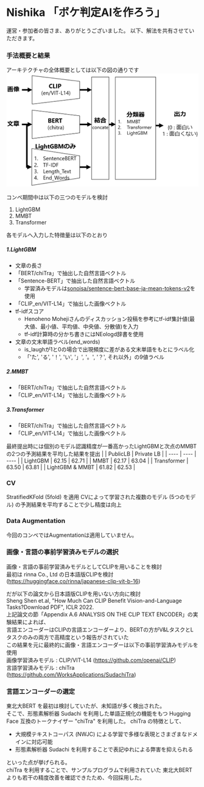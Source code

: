 # Nishika 「ボケ判定AIを作ろう」

運営・参加者の皆さま、ありがとうございました。
以下、解法を共有させていただきます。


### 手法概要と結果
アーキテクチャの全体概要としては以下の図の通りです
![アーキテクチャ概要](https://github.com/HayatoKato/test_image/blob/main/architecture.png?raw=true)

コンペ期間中は以下の三つのモデルを検討
1. LightGBM
2. MMBT
3. Transformer

各モデルへ入力した特徴量は以下のとおり
##### 1.LightGBM
- 文章の長さ
- 「BERT/chiTra」で抽出した自然言語ベクトル
- 「Sentence-BERT」で抽出した自然言語ベクトル
  - 学習済みモデルは[sonoisa/sentence-bert-base-ja-mean-tokens-v2](https://huggingface.co/sonoisa/sentence-bert-base-ja-mean-tokens-v2)を使用
- 「CLIP_en/VIT-L14」で抽出した画像ベクトル
- tf-idfスコア
  - Henoheno Mohejiさんのディスカッション投稿を参考にtf-idf集計値(最大値、最小値、平均値、中央値、分散値)を入力
  - tf-idf計算時の分かち書きにはNEologd辞書を使用
- 文章の文末単語ラベル(end_words)
  - is_laughが1と0の場合で出現頻度に差がある文末単語をもとにラベル化
  - 「'た', 'る', '！', 'い', '」', '。', '？', それ以外」の9値ラベル
##### 2.MMBT
- 「BERT/chiTra」で抽出した自然言語ベクトル
- 「CLIP_en/VIT-L14」で抽出した画像ベクトル
##### 3.Transformer
- 「BERT/chiTra」で抽出した自然言語ベクトル
- 「CLIP_en/VIT-L14」で抽出した画像ベクトル

最終提出時には個別のモデル認識精度が一番高かったLightGBMと次点のMMBTの2つの予測結果を平均した結果を提出
| |  PublicLB  |  Private LB |
| ---- | ---- | ---- |
|  LightGBM  |  62.15  | 62.71 |
|  MMBT  |  62.17  | 63.04 |
|  Transformer  |  63.50  | 63.81 |
|  LightGBM & MMBT  |  61.82  | 62.53 |
<br>

### CV
StratifiedKFold (5fold) を適用
CVによって学習された複数のモデル (5つのモデル) の予測結果を平均することで少し精度は向上
<br>

### Data Augmentation
今回のコンペではAugmentationは適用していません。
<br>

### 画像・言語の事前学習済みモデルの選択
画像・言語の事前学習済みモデルとしてCLIPを用いることを検討   
最初は rinna Co., Ltd の日本語版CLIPを検討    (https://huggingface.co/rinna/japanese-clip-vit-b-16)
<br>

だが以下の論文から日本語版CLIPを用いない方向に検討   
Sheng Shen et.al, "How Much Can CLIP Benefit Vision-and-Language Tasks?Download PDF", ICLR 2022.   
上記論文の節「Appendix A.6 ANALYSIS ON THE CLIP TEXT ENCODER」の実験結果によれば、   
言語エンコーダーはCLIPの言語エンコーダーより、BERTの方がV&LタスクとLタスクのみの両方で高精度という報告がされていた   
この結果を元に最終的に画像・言語エンコーダーは以下の事前学習済みモデルを使用   
画像学習済みモデル : CLIP/VIT-L14 (https://github.com/openai/CLIP)   
言語学習済みモデル : chiTra (https://github.com/WorksApplications/SudachiTra)
<br>

### 言語エンコーダーの選定
東北大BERT を最初は検討していたが、未知語が多く検出された。  
そこで、形態素解析器 Sudachi を利用した単語正規化の機能をもつ Hugging Face 互換のトークナイザー "chiTra" を利用した。
chiTra の特徴として、
- 大規模テキストコーパス (NWJC) による学習で多様な表現とさまざまなドメインに対応可能  
- 形態素解析器 Sudachi を利用することで表記ゆれによる弊害を抑えられる

といった点が挙げられる。  
chiTra を利用することで、サンプルプログラムで利用されていた 東北大BERT よりも若干の精度改善を確認できたため、今回採用した。
